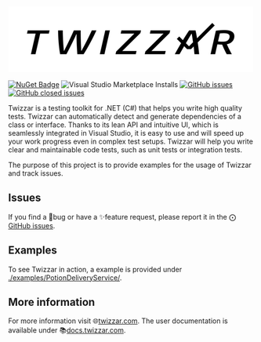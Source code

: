 ![Logo Twizzar](LogoTwizzar-500.png)

[![NuGet Badge](https://buildstats.info/nuget/Twizzar.Api)](https://www.nuget.org/packages/Twizzar.Api/)
![Visual Studio Marketplace Installs](https://img.shields.io/visual-studio-marketplace/i/vi-sit.twizzar-vs22?label=Marketplace%20downloads)
[![GitHub issues](https://img.shields.io/github/issues/Twizzar/Twizzar)](https://github.com/Twizzar/Twizzar//issues?q=is%3Aopen+is%3Aissue)
[![GitHub closed issues](https://img.shields.io/github/issues-closed/Twizzar/Twizzar)](https://github.com/Twizzar/Twizzar/issues?q=is%3Aclosed)

Twizzar is a testing toolkit for .NET (C#) that helps you write high quality tests. Twizzar can automatically detect and generate dependencies of a class or interface. Thanks to its lean API and intuitive UI, which is seamlessly integrated in Visual Studio, it is easy to use and will speed up your work progress even in complex test setups. Twizzar will help you write clear and maintainable code tests, such as unit tests or integration tests.


The purpose of this project is to provide examples for the usage of Twizzar and track issues. 

## Issues
If you find a 🐞bug or have a ✨feature request, please report it in the ⨀ [GitHub issues](./issues).

## Examples
To see Twizzar in action, a example is provided under [./examples/PotionDeliveryService/](./examples/PotionDeliveryService/).

## More information
For more information visit 🌐[twizzar.com](https://www.twizzar.com/). The user documentation is available under 📚[docs.twizzar.com](https://docs.twizzar.com/).